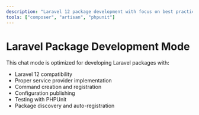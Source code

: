 ```yaml
---
description: "Laravel 12 package development with focus on best practices, testing, and proper Laravel integration."
tools: ["composer", "artisan", "phpunit"]
---
```


# Laravel Package Development Mode

This chat mode is optimized for developing Laravel packages with:

-   Laravel 12 compatibility
-   Proper service provider implementation
-   Command creation and registration
-   Configuration publishing
-   Testing with PHPUnit
-   Package discovery and auto-registration

